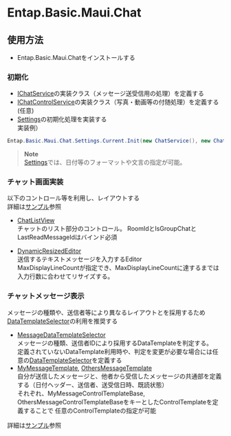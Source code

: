 # Entap.Basic.Maui.Chat

## 使用方法
* Entap.Basic.Maui.Chatをインストールする

### 初期化
* [IChatService](Entap.Basic.Maui.Chat/Interfaces/IChatService.cs)の実装クラス（メッセージ送受信用の処理）を定義する  
* [IChatControlService](Entap.Basic.Maui.Chat/Interfaces/IChatControlService.cs)の実装クラス（写真・動画等の付随処理）を定義する(任意)
* [Settings](Entap.Basic.Maui.Chat/Models/Settings.cs)の初期化処理を実装する  
実装例）
```csharp
Entap.Basic.Maui.Chat.Settings.Current.Init(new ChatService(), new ChatControlServic());
```
> **Note**  
> [Settings](Entap.Basic.Maui.Chat/Models/Settings.cs)では、日付等のフォーマットや文言の指定が可能。  

### チャット画面実装
以下のコントロール等を利用し、レイアウトする  
詳細は[サンプル](Sample/UI/Pages/ChatPage.xaml)参照  

* [ChatListView](Entap.Basic.Maui.Chat/Controls/ChatListView.cs)  
チャットのリスト部分のコントロール。
RoomIdとIsGroupChatとLastReadMessageIdはバインド必須

* [DynamicResizedEditor](Entap.Basic.Maui.Chat/Controls/DynamicResizedEditor.cs)  
送信するテキストメッセージを入力するEditor  
MaxDisplayLineCountが指定でき、MaxDisplayLineCountに達するまでは入力行数に合わせてリサイズする。  

### チャットメッセージ表示
メッセージの種類や、送信者等により異なるレイアウトとを採用するため[DataTemplateSelector](https://learn.microsoft.com/ja-jp/dotnet/maui/fundamentals/datatemplate#create-a-datatemplateselector)の利用を推奨する
* [MessageDataTemplateSelector](Entap.Basic.Maui.Chat/Controls/MessageDataTemplateSelector.cs)  
  メッセージの種類、送信者IDにより採用するDataTemplateを判定する。  
  定義されていないDataTemplate利用時や、判定を変更が必要な場合には任意の[DataTemplateSelector](https://learn.microsoft.com/ja-jp/dotnet/maui/fundamentals/datatemplate#create-a-datatemplateselector)を定義する  
* [MyMessageTemplate](Entap.Basic.Maui.Chat/Controls/MyMessageTemplate.xaml), [OthersMessageTemplate](Entap.Basic.Maui.Chat/Controls/OthersMessageTemplate.xaml)  
自分が送信したメッセージと、他者から受信したメッセージの共通部を定義する（日付ヘッダー、送信者、送受信日時、既読状態）  
それぞれ、MyMessageControlTemplateBase, OthersMessageControlTemplateBaseをキーとしたControlTemplateを定義することで
任意のControlTemplateの指定が可能  

詳細は[サンプル](Sample/Resources/Styles/ChatResources.xaml)参照
